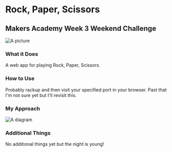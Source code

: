 # Rock, Paper, Scissors
## Makers Academy Week 3 Weekend Challenge

![A picture](https://github.com/wemmm/rps-challenge/blob/master/hands.png)

### What it Does
A web app for playing Rock, Paper, Scissors.

### How to Use
Probably rackup and then visit your specified port in your browser. Past that I'm not sure yet but I'll revisit this.


### My Approach
![A diagram](https://github.com/wemmm/rps-challenge/blob/master/plan.PNG)

### Additional Things
No additional things yet but the night is young!
